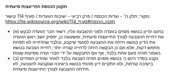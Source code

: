 **תקנון הכנסת**
**התייעצות סיעתית**

מקור: חלק ח׳ - ועדות הכנסת / פרק רביעי - ישיבות הוועדות / סעיף 114
קישור: https://he.wikisource.org/wiki/תקנון_הכנסת#סעיף_114

 * (א) בתום הדיון בנושא מסוים בוועדה ולפני ההצבעה עליו, רשאי חבר הוועדה לבקש את דחיית ההצבעה לצורך התייעצות סיעתית, ומשעשה כן, יפסיק יושב ראש הוועדה את הדיון בנושא וידחה את ההצבעה למועד שיקבע, ובלבד שהדחייה לא תפחת מחמש דקות, אלא אם כן הבקשה היתה לדחייה קצרה יותר; דחיית הצבעה בנושא כאמור תהיה פעם אחת בלבד, אף אם התבקשה על ידי חברי ועדה מסיעות שונות.
 * (ב) נקבע בסדר היום כי בנושא מסוים תהיה הצבעה בלבד לאחר שהדיון הסתיים בישיבה קודמת, ולא התקיים דיון מהותי בנושא בישיבה שנקבעה להצבעה, לא תידחה ההצבעה לצורך התייעצות סיעתית.